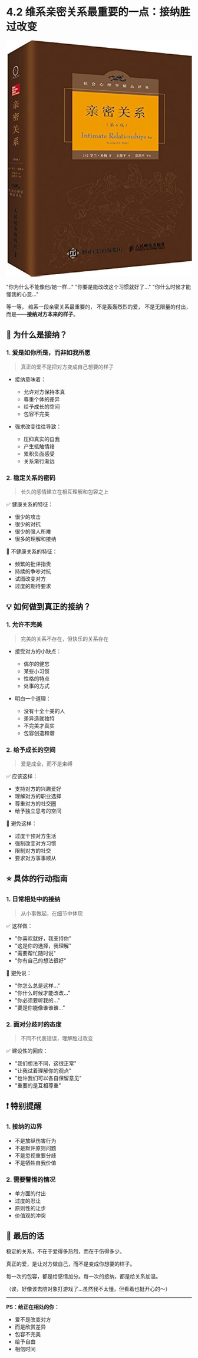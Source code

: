 # 4.2 维系亲密关系最重要的一点：接纳胜过改变

![亲密关系](../assets/images/chapter4/relationship.jpg)

"你为什么不能像他/她一样..."
"你要是能改改这个习惯就好了..."
"你什么时候才能懂我的心意..."

等一等，
维系一段亲密关系最重要的，
不是轰轰烈烈的爱，
不是无限量的付出，
而是——**接纳对方本来的样子**。

## 🤔 为什么是接纳？

### 1. **爱是如你所是，而非如我所愿**
> 真正的爱不是把对方变成自己想要的样子

- 接纳意味着：
  - 允许对方保持本真
  - 尊重个体的差异
  - 给予成长的空间
  - 包容不完美

- 强求改变往往导致：
  - 压抑真实的自我
  - 产生抵触情绪
  - 累积负面感受
  - 关系渐行渐远

### 2. **稳定关系的密码**
> 长久的感情建立在相互理解和包容之上

✅ 健康关系的特征：
- 很少的攻击
- 很少的对抗
- 很少的强人所难
- 很多的理解和接纳

🔴 不健康关系的特征：
- 频繁的批评指责
- 持续的争吵对抗
- 试图改变对方
- 过度的期待要求

## 💡 如何做到真正的接纳？

### 1. **允许不完美**
> 完美的关系不存在，但快乐的关系存在

- 接受对方的小缺点：
  - 偶尔的健忘
  - 某些小习惯
  - 性格的特点
  - 处事的方式

- 明白一个道理：
  - 没有十全十美的人
  - 差异造就独特
  - 不完美才真实
  - 包容创造和谐

### 2. **给予成长的空间**
> 爱是成全，而不是束缚

✅ 应该这样：
- 支持对方的兴趣爱好
- 理解对方的职业选择
- 尊重对方的社交圈
- 给予独立思考的空间

🔴 避免这样：
- 过度干预对方生活
- 强制改变对方习惯
- 限制对方的社交
- 要求对方事事顺从

## ⭐️ 具体的行动指南

### 1. **日常相处中的接纳**
> 从小事做起，在细节中体现

✅ 这样做：
- "你喜欢就好，我支持你"
- "这是你的选择，我理解"
- "需要帮忙随时说"
- "你有自己的想法很好"

🔴 避免说：
- "你怎么总是这样..."
- "你什么时候才能改改..."
- "你必须要听我的..."
- "要是你能像谁谁谁..."

### 2. **面对分歧时的态度**
> 不同不代表错误，理解胜过改变

✅ 建设性的回应：
- "我们想法不同，这很正常"
- "让我试着理解你的观点"
- "也许我们可以各自保留意见"
- "重要的是互相尊重"

## ❗️ 特别提醒

### 1. **接纳的边界**
- 不是放纵伤害行为
- 不是默许原则问题
- 不是忽视重要分歧
- 不是牺牲自我价值

### 2. **需要警惕的情况**
- 单方面的付出
- 过度的忍让
- 原则性的让步
- 价值观的冲突

## 🎯 最后的话

稳定的关系，不在于爱得多热烈，而在于伤得多少。

真正的爱，是让对方做自己，而不是变成你想要的样子。

每一次的包容，都是给感情加分。每一次的接纳，都是给关系加温。

（诶，好像该去陪对象打游戏了...虽然我不太懂，但看着也挺开心的～）

---
**PS：给正在相处的你：**
- 爱不是改变对方
- 而是欣赏差异
- 包容不完美
- 给予自由
- 相信时间 